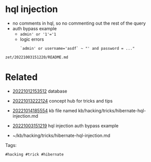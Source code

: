 # hql injection

- no comments in hql, so no commenting out the rest of the query
- auth bypass example
  - `admin' or '1'='1`
  - logic errors
    ```
    `admin' or username='asdf` ~ "' and password = ..."
    ```

` zet/20221003151220/README.md `

# Related

- [20221012153512](/zet/20221012153512/README.md) database

- [20221013222124](/zet/20221013222124/README.md) concept hub for tricks and tips
- [20221014185554](/zet/20221014185554/README.md) kb file named kb/hacking/tricks/hibernate-hql-injection.md
- [20221003151219](/zet/20221003151219/README.md) hql injection auth bypass example
- ~/kb/hacking/tricks/hibernate-hql-injection.md

Tags:

    #hacking #trick #hibernate 
